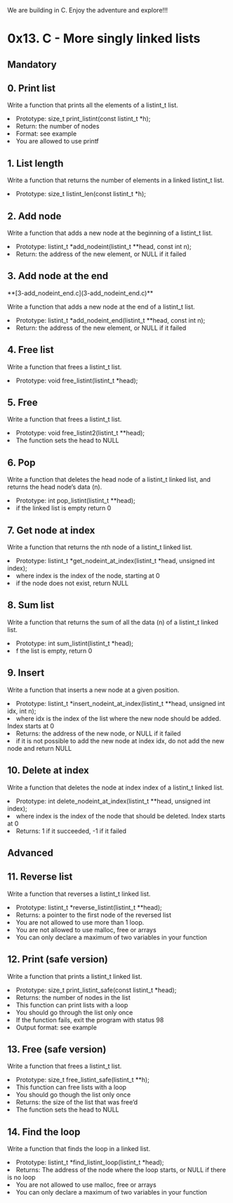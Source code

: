 We are building in C. Enjoy the adventure and explore!!!
<h1>0x13. C - More singly linked lists</h1>
<h2>Mandatory</h2>
<h2>0. Print list</h2>
<p>Write a function that prints all the elements of a listint_t list.
	<li> Prototype: size_t print_listint(const listint_t *h);</li>
	<li>Return: the number of nodes</li>
	<li>Format: see example</li>
	<li>You are allowed to use printf</li>
</p>
<h2>1. List length</h2>
<p>Write a function that returns the number of elements in a linked listint_t list.
	<li>Prototype: size_t listint_len(const listint_t *h);</li>
</p>
<h2>2. Add node</h2>
<p>Write a function that adds a new node at the beginning of a listint_t list.
	<li>Prototype: listint_t *add_nodeint(listint_t **head, const int n);</li>
	<li>Return: the address of the new element, or NULL if it failed</li>
</p>
<h2>3. Add node at the end</h2>
**[3-add_nodeint_end.c](3-add_nodeint_end.c)**
<p>Write a function that adds a new node at the end of a listint_t list.

<li>Prototype: listint_t *add_nodeint_end(listint_t **head, const int n);</li>
<li>Return: the address of the new element, or NULL if it failed</li>
</p>
<h2>4. Free list</h2>
<p>Write a function that frees a listint_t list.
	<li>Prototype: void free_listint(listint_t *head);</li>
</p>
<h2>5. Free</h2>
<p>Write a function that frees a listint_t list.
	<li>Prototype: void free_listint2(listint_t **head);</li>
	<li>The function sets the head to NULL</li>
</p>
<h2>6. Pop</h2>
<p>Write a function that deletes the head node of a listint_t linked list, and returns the head node’s data (n).
<li>Prototype: int pop_listint(listint_t **head);</li>
<li>if the linked list is empty return 0</li>
</p>
<h2>7. Get node at index</h2>
<p>Write a function that returns the nth node of a listint_t linked list.
	<li>Prototype: listint_t *get_nodeint_at_index(listint_t *head, unsigned int index);</li>
	<li>where index is the index of the node, starting at 0</li>
	<li>if the node does not exist, return NULL</li>
</p>
<h2>8. Sum list</h2>
<p>Write a function that returns the sum of all the data (n) of a listint_t linked list.
	<li>Prototype: int sum_listint(listint_t *head);</li>
	<li>f the list is empty, return 0</li>
<h2>9. Insert</h2>
<p>Write a function that inserts a new node at a given position.
	<li>Prototype: listint_t *insert_nodeint_at_index(listint_t **head, unsigned int idx, int n);</li>
	<li>where idx is the index of the list where the new node should be added. Index starts at 0</li>
	<li>Returns: the address of the new node, or NULL if it failed</li>
	<li>if it is not possible to add the new node at index idx, do not add the new node and return NULL</li>
</p>
<h2>10. Delete at index</h2>
<p>Write a function that deletes the node at index index of a listint_t linked list.
	<li>Prototype: int delete_nodeint_at_index(listint_t **head, unsigned int index);</li>
	<li>where index is the index of the node that should be deleted. Index starts at 0</li>
	<li>Returns: 1 if it succeeded, -1 if it failed</li>
</p>
<h2>Advanced</h2>
<h2>11. Reverse list</h2>
<p>Write a function that reverses a listint_t linked list.
	<li>Prototype: listint_t *reverse_listint(listint_t **head);</li>
	<li>Returns: a pointer to the first node of the reversed list</li>
	<li>You are not allowed to use more than 1 loop.</li>
	<li>You are not allowed to use malloc, free or arrays</li>
	<li>You can only declare a maximum of two variables in your function</li>

</p>
<h2>12. Print (safe version)</h2>
<p>Write a function that prints a listint_t linked list.
	<li>Prototype: size_t print_listint_safe(const listint_t *head);</li>
	<li>Returns: the number of nodes in the list</li>
	<li>This function can print lists with a loop</li>
	<li>You should go through the list only once</li>
	<li>If the function fails, exit the program with status 98</li>
	<li>Output format: see example</li>
	
</p>
<h2>13. Free (safe version)</h2>
<p>Write a function that frees a listint_t list.
	<li>Prototype: size_t free_listint_safe(listint_t **h);</li>
	<li>This function can free lists with a loop</li>
	<li>You should go though the list only once</li>
	<li>Returns: the size of the list that was free’d</li>
	<li>The function sets the head to NULL</li>
</p>
<h2>14. Find the loop</h2>
<p>Write a function that finds the loop in a linked list.
	<li>Prototype: listint_t *find_listint_loop(listint_t *head);</li>
	<li>Returns: The address of the node where the loop starts, or NULL if there is no loop</li>
	<li>You are not allowed to use malloc, free or arrays</li>
	<li>You can only declare a maximum of two variables in your function</li>

</p>